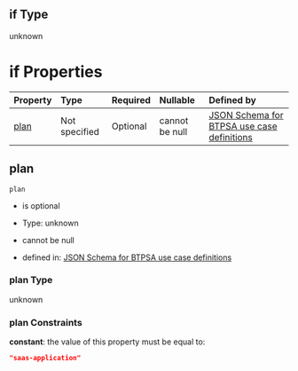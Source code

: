 ## if Type

unknown

# if Properties

| Property      | Type          | Required | Nullable       | Defined by                                                                                                                                                                                                                                  |
| :------------ | :------------ | :------- | :------------- | :------------------------------------------------------------------------------------------------------------------------------------------------------------------------------------------------------------------------------------------ |
| [plan](#plan) | Not specified | Optional | cannot be null | [JSON Schema for BTPSA use case definitions](btpsa-usecase-properties-services-items-allof-2-then-allof-57-then-allof-0-if-properties-plan.md "undefined#/properties/services/items/allOf/2/then/allOf/57/then/allOf/0/if/properties/plan") |

## plan



`plan`

*   is optional

*   Type: unknown

*   cannot be null

*   defined in: [JSON Schema for BTPSA use case definitions](btpsa-usecase-properties-services-items-allof-2-then-allof-57-then-allof-0-if-properties-plan.md "undefined#/properties/services/items/allOf/2/then/allOf/57/then/allOf/0/if/properties/plan")

### plan Type

unknown

### plan Constraints

**constant**: the value of this property must be equal to:

```json
"saas-application"
```
